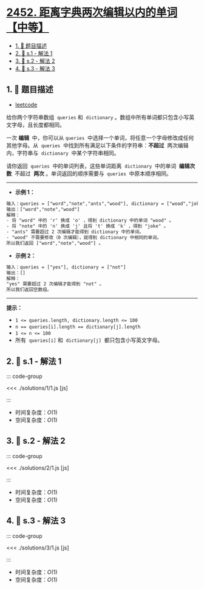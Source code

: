 # [2452. 距离字典两次编辑以内的单词【中等】](https://github.com/tnotesjs/TNotes.leetcode/tree/main/notes/2452.%20%E8%B7%9D%E7%A6%BB%E5%AD%97%E5%85%B8%E4%B8%A4%E6%AC%A1%E7%BC%96%E8%BE%91%E4%BB%A5%E5%86%85%E7%9A%84%E5%8D%95%E8%AF%8D%E3%80%90%E4%B8%AD%E7%AD%89%E3%80%91)

<!-- region:toc -->

- [1. 📝 题目描述](#1--题目描述)
- [2. 🎯 s.1 - 解法 1](#2--s1---解法-1)
- [3. 🎯 s.2 - 解法 2](#3--s2---解法-2)
- [4. 🎯 s.3 - 解法 3](#4--s3---解法-3)

<!-- endregion:toc -->

## 1. 📝 题目描述

- [leetcode](https://leetcode.cn/problems/words-within-two-edits-of-dictionary/)

给你两个字符串数组  `queries` 和  `dictionary` 。数组中所有单词都只包含小写英文字母，且长度都相同。

一次 **编辑**  中，你可以从 `queries`  中选择一个单词，将任意一个字母修改成任何其他字母。从  `queries`  中找到所有满足以下条件的字符串：**不超过**  两次编辑内，字符串与  `dictionary`  中某个字符串相同。

请你返回  `queries`  中的单词列表，这些单词距离  `dictionary`  中的单词  **编辑次数**  不超过  **两次** 。单词返回的顺序需要与  `queries`  中原本顺序相同。

---

- **示例 1：**

```txt
输入：queries = ["word","note","ants","wood"], dictionary = ["wood","joke","moat"]
输出：["word","note","wood"]
解释：
- 将 "word" 中的 'r' 换成 'o' ，得到 dictionary 中的单词 "wood" 。
- 将 "note" 中的 'n' 换成 'j' 且将 't' 换成 'k' ，得到 "joke" 。
- "ants" 需要超过 2 次编辑才能得到 dictionary 中的单词。
- "wood" 不需要修改（0 次编辑），就得到 dictionary 中相同的单词。
所以我们返回 ["word","note","wood"] 。
```

- **示例 2：**

```txt
输入：queries = ["yes"], dictionary = ["not"]
输出：[]
解释：
"yes" 需要超过 2 次编辑才能得到 "not" 。
所以我们返回空数组。
```

---

**提示：**

- `1 <= queries.length, dictionary.length <= 100`
- `n == queries[i].length == dictionary[j].length`
- `1 <= n <= 100`
- 所有  `queries[i]` 和  `dictionary[j]`  都只包含小写英文字母。

## 2. 🎯 s.1 - 解法 1

::: code-group

<<< ./solutions/1/1.js [js]

:::

- 时间复杂度：$O(1)$
- 空间复杂度：$O(1)$

## 3. 🎯 s.2 - 解法 2

::: code-group

<<< ./solutions/2/1.js [js]

:::

- 时间复杂度：$O(1)$
- 空间复杂度：$O(1)$

## 4. 🎯 s.3 - 解法 3

::: code-group

<<< ./solutions/3/1.js [js]

:::

- 时间复杂度：$O(1)$
- 空间复杂度：$O(1)$
